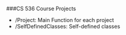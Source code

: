 ###CS 536 Course Projects
* /Project: Main Function for each project
* /SelfDefinedClasses: Self-defined classes
